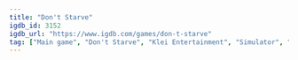 ```yaml
---
title: "Don't Starve"
igdb_id: 3152
igdb_url: "https://www.igdb.com/games/don-t-starve"
tag: ["Main game", "Don't Starve", "Klei Entertainment", "Simulator", "Adventure", "Indie", "Single player", "Bird view / Isometric", "Action", "Fantasy", "Horror", "Survival", "Sandbox", "Open world"]
---
```

